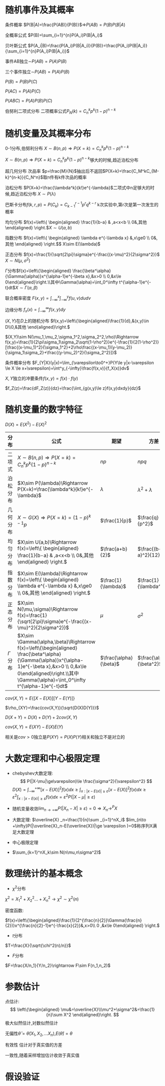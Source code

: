 # **随机事件及其概率**

条件概率 $P(B|A)=\frac{P(AB)}{P(B)}$$\Rightarrow$$P(AB)=P(B)P(B|A)$

全概率公式 $P(B)=\sum_{i=1}^{n}P(A_i)P(B|A_i)$

贝叶斯公式 $P(A_i|B)=\frac{P(A_i)P(B|A_i)}{P(B)}=\frac{P(A_i)P(B|A_i)}{\sum_{i=1}^{n}P(A_i)P(B|A_i)}$

事件AB独立$\sim$$P(AB)=P(A)P(B)$

三个事件独立$\sim$$P(AB)=P(A)P(B)$

$P(B)=P(B)P(C)$

$P(AC)=P(A)P(C)$

$P(ABC)=P(A)P(B)P(C)$

伯努利二项式分布 二项概率公式$P_N(k)=C_n^kp^k(1-p)^{n-k}$

# 随机变量及其概率分布

0-1分布,伯努利分布 $X\sim B(n,p)\Rightarrow P(X=k)=C_n^kp^k(1-p)^{n-k}$

$X\sim B(n,p)\Rightarrow P(X=k)=C_n^kp^k(1-p)^{n-k}$够大的时候,趋近泊松分布 ​

超几何分布 次品率 $p=\frac{M}{N}$抽出后不返回$P(X=k)=\frac{C_M^kC_{M-k}^{n-k}}{C_N^n}$取n件有k件次品的概率

泊松分布 $P(X=k)=\frac{\lambda^k}{k!}e^{-\lambda}$二项式中n足够大的时候,趋近泊松分布 $X\sim P(\lambda)$

巴斯卡分布$f(k,r,p)=P(C_k)=C_{k-1}^{r-1}p^rq^{k-r}$   k次实验中,第r次是第一次发生的概率

 均匀分布  $f(x)=\left\{ \begin{aligned}      \frac{1}{b-a} & ,a<x<b \\     0&,其他 \end{aligned} \right.$$X\sim U(a,b)$

指数分布 $f(x)=\left\{ \begin{aligned}     \lambda e^{-\lambda x} &,x\ge0 \\     0&,其他 \end{aligned} \right.$$ X\sim E(\lambda)$

正态分布 $f(x)=\frac{1}{\sqrt{2\pi}\sigma}e^{-\frac{(x-\mu)^2}{2\sigma^2}}$  $X \sim N(\mu,\sigma^2)$

$\Gamma$分布$f(x)=\left\{\begin{aligned} \frac{\beta^\alpha}{\Gamma(\alpha)}x^{\alpha-1}e^{-\beta x},&x>0 \\ 0,&x\le 0\end{aligned}\right.\\其中\Gamma(\alpha)=\int_0^\infty t^{\alpha-1}e^{-t}dt$$X\sim \Gamma(\alpha,\beta)$

联合概率密度 $F(x,y)=\int_{-\infty}^x\int_{-\infty}^yf(u,v)dudv$

边缘分布 $f_x(x)=\int_{-\infty}^\infty f(x,y)dy$

$(X,Y)$在$D$上的随机分布 $f(x,y)=\left\{\begin{aligned}\frac{1}{d},&(x,y)\in D\\0,&其他 \end{aligned}\right.$

$(X,Y)\sim N(\mu_1,\mu_2,\sigma_1^2,\sigma_2^2,\rho)\Rightarrow f(x,y)=\frac{1}{2\pi\sigma_1\sigma_2\sqrt{1-\rho^2}}e^{-\frac{1}{2(1-\rho^2)}[\frac{(x-\mu_1)^2}{\sigma_1^2}+2\rho\frac{(x-\mu_1)(y-\mu_2)}{\sigma_1\sigma_2}+\frac{(y-\mu_2)^2}{\sigma_2^2}]}$

条件概率分布 $F_{Y|X}(y|x)=\lim_{\varepsilon\to0^+}P(Y\le y|x-\varepsilon \le X \le x+\varepsilon)=\int^y_{-\infty}\frac{f(x,v)}{f_X(x)}dv$

$X,Y$独立的冲要条件$f(x,y)=f(x)\cdot f(y)$

$f_Z(z)=\frac{dF_Z(z)}{dz}=\frac{\iint_{g(x,y)\le z}f(x,y)dxdy}{dz}$



# 随机变量的数字特征

$D(X)=E(X^2)-E(X)^2$

| 分布         |公式| 期望                   | 方差                     |
| ------------ | --- | ---------------------- | ------------------------ |
| 二项式       | $X\sim B(n,p)\Rightarrow P(X=k)=C_n^kp^k(1-p)^{n-k}$ |$np$                   | $npq$                    |
| 泊松分布     | $X\sim P(\lambda)\Rightarrow P(X=k)=\frac{\lambda^k}{k!}e^{-\lambda}$ |$\lambda$              | $\lambda^2+\lambda$      |
| 几何分布     | $X\sim G(X)\Rightarrow P(X=k)=(1-p)^{k-1}p$ |$\frac{1}{p}$          | $\frac{q}{p^2}$          |
| 均匀分布     | $X\sim U(a,b)\Rightarrow f(x)=\left\{ \begin{aligned}      \frac{1}{b-a} & ,a<x<b \\     0&,其他 \end{aligned} \right.$ |$\frac{a+b}{2}$        | $\frac{(b-a)^2}{12}$     |
| 指数分布     | $X\sim E(\lambda)\Rightarrow f(x)=\left\{ \begin{aligned}     \lambda e^{-\lambda x} &,x\ge0 \\     0&,其他 \end{aligned} \right.$ |$\frac{1}{\lambda}$    | $\frac{1}{\lambda^2}$    |
| 正态分布     | $X\sim N(\mu,\sigma)\Rightarrow f(x)=\frac{1}{\sqrt{2\pi}\sigma}e^{-\frac{(x-\mu)^2}{2\sigma^2}}$ |$\mu$                  | $\sigma^2$               |
| $\Gamma$分布 |$X\sim \Gamma(\alpha,\beta)\Rightarrow f(x)=\left\{\begin{aligned} \frac{\beta^\alpha}{\Gamma(\alpha)}x^{\alpha-1}e^{-\beta x},&x>0 \\ 0,&x\le 0\end{aligned}\right.\\其中\Gamma(\alpha)=\int_0^\infty t^{\alpha-1}e^{-t}dt$| $\frac{\alpha}{\beta}$ | $\frac{\alpha}{\beta^2}$ |

$cov(X,Y)=E\{[X-E(X)][Y-E(Y)]\}$

$\rho_{XY}=\frac{cov(X,Y)}{\sqrt{D(X)D(Y)}}$

$D(X+Y)=D(X)+D(Y)+2cov(X,Y)$

$cov(X,Y)=E(XY)-E(X)E(Y)$

相关是$cov>0$独立是$P(XY)=P(X)P(Y)$相关和独立不是对立的

# 大数定理和中心极限定理

+   chebyshev大数定理:
    $$
    P(|X-\mu|\ge\varepsilon)\le \frac{\sigma^2}{\varepsilon^2}
    $$
    $D(X)=\int_{-\infty}^{+\infty}[x-E(X)]^2f(x)dx\ge\int_{x:|x-E(x)|\ge \varepsilon}[x-E(X)]^2f(x)dx\ge\varepsilon^2\int_{x:|x-E(x)|\ge \varepsilon}f(x)dx=\varepsilon^2P(|X-\mu|\ge\varepsilon)$

+   随机变量收敛$lim_{n\to +\infty}P(|X_n-X|\ge \varepsilon )=0\Rightarrow X_n\rightarrow^P X$

+   大数定理: $\overline{X} _n=\frac{1}{n}\sum _{i=1}^nX_i$ $lim_{n\to +\infty}P(|\overline{X}_n-E(\overline{X})|\ge \varepsilon )=0$称序列X满足大数定理

+   中心极限定理

+   $\sum_{k=1}^nX_k\sim N(n\mu,n\sigma^2)$

# 数理统计的基本概念

+   $\chi^2$分布

$\chi^2=X_1^2+X_2^2...+X_n^2\rightarrow\chi^2\sim\chi^2(n)$

密度函数:

$f(x)=\left\{\begin{aligned}\frac{1}{2^{\frac{n}{2}}\Gamma(\frac{n}{2})}x^{\frac{n}{2}-1}e^{-\frac{x}{2}}&,x>0\\ 0 ,&x\le 0\end{aligned} \right.$

+   $t$分布

$T=\frac{X}{\sqrt{\chi^2(n)/n}}$

+   $F$分布

$F=\frac{X/n_1}{Y/n_2}\rightarrow F\sim F(n_1,n_2)$

# 参数估计

点估计:
$$
\left\{\begin{aligned} \mu&=\overline{X}\\\mu^2+\sigma^2&=\frac{1}{n}\sum X^2 \end{aligned}\right.
$$
极大似然估计,对数似然估计

无偏性$\hat\theta=\hat\theta(X_1,X_2,...X_n)$,$E(\hat\theta)=\theta$

有效性 估计对于真实值的方差

一致性,随着采样增加估计收敛于真实值

# 假设验证





